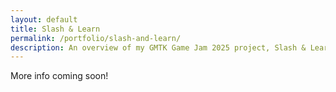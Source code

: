 ```yaml
---
layout: default
title: Slash & Learn
permalink: /portfolio/slash-and-learn/
description: An overview of my GMTK Game Jam 2025 project, Slash & Learn!
---
```


More info coming soon!